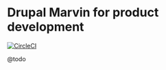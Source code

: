 # Drupal Marvin for product development

[![CircleCI](https://circleci.com/gh/Sweetchuck/drupal-marvin_product.svg?style=svg)](https://circleci.com/gh/Sweetchuck/drupal-marvin_product)

@todo
